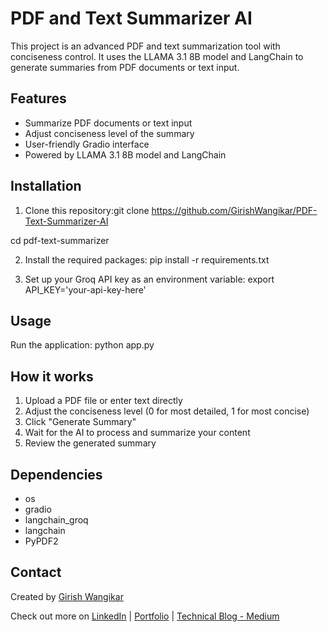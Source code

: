 # PDF and Text Summarizer AI

This project is an advanced PDF and text summarization tool with conciseness control. It uses the LLAMA 3.1 8B model and LangChain to generate summaries from PDF documents or text input.

## Features

- Summarize PDF documents or text input
- Adjust conciseness level of the summary
- User-friendly Gradio interface
- Powered by LLAMA 3.1 8B model and LangChain

## Installation

1. Clone this repository:git clone https://github.com/GirishWangikar/PDF-Text-Summarizer-AI

cd pdf-text-summarizer

2. Install the required packages:
pip install -r requirements.txt

3. Set up your Groq API key as an environment variable:
export API_KEY='your-api-key-here'

## Usage
Run the application:
python app.py

## How it works
1. Upload a PDF file or enter text directly
2. Adjust the conciseness level (0 for most detailed, 1 for most concise)
3. Click "Generate Summary"
4. Wait for the AI to process and summarize your content
5. Review the generated summary

## Dependencies
- os
- gradio
- langchain_groq
- langchain
- PyPDF2


## Contact

Created by [Girish Wangikar](https://www.linkedin.com/in/girish-wangikar/)

Check out more on [LinkedIn](https://www.linkedin.com/in/girish-wangikar/) | [Portfolio](https://girishwangikar.github.io/Girish_Wangikar_Portfolio.github.io/) | [Technical Blog - Medium]([https://medium.com/@girishwangikar](https://medium.com/@girishwangikar/crafting-visual-masterpieces-ais-creative-revolution-c6a7a21d86a4))
